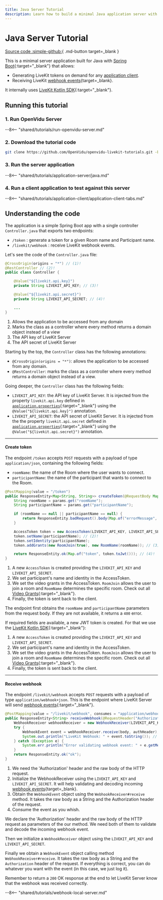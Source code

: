 ```yaml
---
title: Java Server Tutorial
description: Learn how to build a minimal Java application server with Spring Boot to generate LiveKit tokens and receive webhook events using the LiveKit Kotlin SDK.
---
```


# Java Server Tutorial

[Source code :simple-github:](https://github.com/OpenVidu/openvidu-livekit-tutorials/tree/3.0.0/application-server/java){ .md-button target=\_blank }

This is a minimal server application built for Java with [Spring Boot](https://spring.io/){:target="\_blank"} that allows:

-   Generating LiveKit tokens on demand for any [application client](../application-client/index.md).
-   Receiving LiveKit [webhook events](https://docs.livekit.io/home/server/webhooks/){target=\_blank}.

It internally uses [LiveKit Kotlin SDK](https://github.com/livekit/server-sdk-kotlin){:target="\_blank"}.

## Running this tutorial

### 1. Run OpenVidu Server

--8<-- "shared/tutorials/run-openvidu-server.md"

### 2. Download the tutorial code

```bash
git clone https://github.com/OpenVidu/openvidu-livekit-tutorials.git -b 3.0.0
```

### 3. Run the server application

--8<-- "shared/tutorials/application-server/java.md"

### 4. Run a client application to test against this server

--8<-- "shared/tutorials/application-client/application-client-tabs.md"

## Understanding the code

The application is a simple Spring Boot app with a single controller `Controller.java` that exports two endpoints:

-   `/token` : generate a token for a given Room name and Participant name.
-   `/livekit/webhook` : receive LiveKit webhook events.

Let's see the code of the `Controller.java` file:

```java title="<a href='https://github.com/OpenVidu/openvidu-livekit-tutorials/blob/3.0.0/application-server/java/src/main/java/io/openvidu/basic/java/Controller.java#L19-L27' target='_blank'>Controller.java</a>" linenums="19"
@CrossOrigin(origins = "*") // (1)!
@RestController // (2)!
public class Controller {

	@Value("${livekit.api.key}")
	private String LIVEKIT_API_KEY; // (3)!

	@Value("${livekit.api.secret}")
	private String LIVEKIT_API_SECRET; // (4)!

	...
}
```

1. Allows the application to be accessed from any domain
2. Marks the class as a controller where every method returns a domain object instead of a view
3. The API key of LiveKit Server
4. The API secret of LiveKit Server

Starting by the top, the `Controller` class has the following annotations:

-   `@CrossOrigin(origins = "*")`: allows the application to be accessed from any domain.
-   `@RestController`: marks the class as a controller where every method returns a domain object instead of a view.

Going deeper, the `Controller` class has the following fields:

-   `LIVEKIT_API_KEY`: the API key of LiveKit Server. It is injected from the property `livekit.api.key` defined in [`application.properties`](https://github.com/OpenVidu/openvidu-livekit-tutorials/blob/3.0.0/application-server/java/src/main/resources/application.properties#L6){:target="\_blank"} using the `@Value("${livekit.api.key}")` annotation.
-   `LIVEKIT_API_SECRET`: the API secret of LiveKit Server. It is injected from the the property `livekit.api.secret` defined in [`application.properties`](https://github.com/OpenVidu/openvidu-livekit-tutorials/blob/3.0.0/application-server/java/src/main/resources/application.properties#L7){:target="\_blank"} using the `@Value("${livekit.api.secret}")` annotation.

---

#### Create token

The endpoint `/token` accepts `POST` requests with a payload of type `application/json`, containing the following fields:

-   `roomName`: the name of the Room where the user wants to connect.
-   `participantName`: the name of the participant that wants to connect to the Room.

```java title="<a href='https://github.com/OpenVidu/openvidu-livekit-tutorials/blob/3.0.0/application-server/java/src/main/java/io/openvidu/basic/java/Controller.java#L33-L48' target='_blank'>Controller.java</a>" linenums="33"
@PostMapping(value = "/token")
public ResponseEntity<Map<String, String>> createToken(@RequestBody Map<String, String> params) {
	String roomName = params.get("roomName");
	String participantName = params.get("participantName");

	if (roomName == null || participantName == null) {
		return ResponseEntity.badRequest().body(Map.of("errorMessage", "roomName and participantName are required"));
	}

	AccessToken token = new AccessToken(LIVEKIT_API_KEY, LIVEKIT_API_SECRET); // (1)!
	token.setName(participantName); // (2)!
	token.setIdentity(participantName);
	token.addGrants(new RoomJoin(true), new RoomName(roomName)); // (3)!

	return ResponseEntity.ok(Map.of("token", token.toJwt())); // (4)!
}
```

1. A new `AccessToken` is created providing the `LIVEKIT_API_KEY` and `LIVEKIT_API_SECRET`.
2. We set participant's name and identity in the AccessToken.
3. We set the video grants in the AccessToken. `RoomJoin` allows the user to join a room and `RoomName` determines the specific room. Check out all [Video Grants](https://docs.livekit.io/home/get-started/authentication/#Video-grant){:target="\_blank"}.
4. Finally, the token is sent back to the client.

The endpoint first obtains the `roomName` and `participantName` parameters from the request body. If they are not available, it returns a `400` error.

If required fields are available, a new JWT token is created. For that we use the [LiveKit Kotlin SDK](https://github.com/livekit/server-sdk-kotlin){:target="\_blank"}:

1. A new `AccessToken` is created providing the `LIVEKIT_API_KEY` and `LIVEKIT_API_SECRET`.
2. We set participant's name and identity in the AccessToken.
3. We set the video grants in the AccessToken. `RoomJoin` allows the user to join a room and `RoomName` determines the specific room. Check out all [Video Grants](https://docs.livekit.io/home/get-started/authentication/#Video-grant){:target="\_blank"}.
4. Finally, the token is sent back to the client.

---

#### Receive webhook

The endpoint `/livekit/webhook` accepts `POST` requests with a payload of type `application/webhook+json`. This is the endpoint where LiveKit Server will send [webhook events](https://docs.livekit.io/home/server/webhooks/#Events){:target="\_blank"}.

```java title="<a href='https://github.com/OpenVidu/openvidu-livekit-tutorials/blob/3.0.0/application-server/java/src/main/java/io/openvidu/basic/java/Controller.java#L50-L60' target='_blank'>Controller.java</a>" linenums="50"
@PostMapping(value = "/livekit/webhook", consumes = "application/webhook+json")
public ResponseEntity<String> receiveWebhook(@RequestHeader("Authorization") String authHeader, @RequestBody String body) { // (1)!
	WebhookReceiver webhookReceiver = new WebhookReceiver(LIVEKIT_API_KEY, LIVEKIT_API_SECRET); // (2)!
	try {
		WebhookEvent event = webhookReceiver.receive(body, authHeader); // (3)!
		System.out.println("LiveKit Webhook: " + event.toString());	// (4)!
	} catch (Exception e) {
		System.err.println("Error validating webhook event: " + e.getMessage());
	}
	return ResponseEntity.ok("ok");
}
```

1. We need the 'Authorization' header and the raw body of the HTTP request.
2. Initialize the WebhookReceiver using the `LIVEKIT_API_KEY` and `LIVEKIT_API_SECRET`. It will help validating and decoding incoming [webhook events](https://docs.livekit.io/home/server/webhooks/){target=\_blank}.
3. Obtain the `WebhookEvent` object using the `WebhookReceiver#receive` method. It takes the raw body as a String and the Authorization header of the request.
4. Consume the event as you whish.

We declare the 'Authorization' header and the raw body of the HTTP request as parameters of the our method. We need both of them to validate and decode the incoming webhook event.

Then we initialize a `WebhookReceiver` object using the `LIVEKIT_API_KEY` and `LIVEKIT_API_SECRET`.

Finally we obtain a `WebhookEvent` object calling method `WebhookReceiver#receive`. It takes the raw body as a String and the `Authorization` header of the request. If everything is correct, you can do whatever you want with the event (in this case, we just log it).

Remember to return a `200` OK response at the end to let LiveKit Server know that the webhook was received correctly.

--8<-- "shared/tutorials/webhook-local-server.md"

<br>
